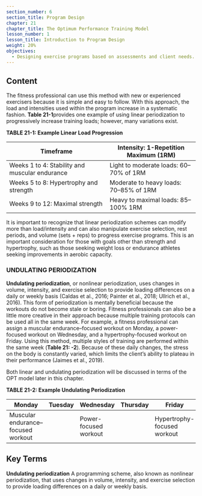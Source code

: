 ```yaml
---
section_number: 6
section_title: Program Design
chapter: 21
chapter_title: The Optimum Performance Training Model
lesson_number: 1
lesson_title: Introduction to Program Design
weight: 20%
objectives:
  - Designing exercise programs based on assessments and client needs.
---
```


## Content
The fitness professional can use this method with new or experienced exercisers because it is simple and easy to follow. With this approach, the load and intensities used within the program increase in a systematic fashion. **Table 21-1**provides one example of using linear periodization to progressively increase training loads; however, many variations exist.

**TABLE 21-1: Example Linear Load Progression**

| Timeframe | Intensity: 1-Repetition Maximum (1RM) |
|---|---|
| Weeks 1 to 4: Stability and muscular endurance | Light to moderate loads: 60–70% of 1RM |
| Weeks 5 to 8: Hypertrophy and strength | Moderate to heavy loads: 70–85% of 1RM |
| Weeks 9 to 12: Maximal strength | Heavy to maximal loads: 85–100% 1RM |

It is important to recognize that linear periodization schemes can modify more than load/intensity and can also manipulate exercise selection, rest periods, and volume (sets + reps) to progress exercise programs. This is an important consideration for those with goals other than strength and hypertrophy, such as those seeking weight loss or endurance athletes seeking improvements in aerobic capacity.

### UNDULATING PERIODIZATION

**Undulating periodization**, or nonlinear periodization, uses changes in volume, intensity, and exercise selection to provide loading differences on a daily or weekly basis (Caldas et al., 2016; Painter et al., 2018; Ullrich et al., 2016). This form of periodization is mentally beneficial because the workouts do not become stale or boring. Fitness professionals can also be a little more creative in their approach because multiple training protocols can be used all in the same week. For example, a fitness professional can assign a muscular endurance–focused workout on Monday, a power-focused workout on Wednesday, and a hypertrophy-focused workout on Friday. Using this method, multiple styles of training are performed within the same week (**Table 21: -2**). Because of these daily changes, the stress on the body is constantly varied, which limits the client’s ability to plateau in their performance (Jaimes et al., 2019).

Both linear and undulating periodization will be discussed in terms of the OPT model later in this chapter.

**TABLE 21-2: Example Undulating Periodization**

| Monday | Tuesday | Wednesday | Thursday | Friday |
|---|---|---|---|---|
| Muscular endurance–focused workout |  | Power-focused workout |  | Hypertrophy-focused workout |

## Key Terms

**Undulating periodization**
A programming scheme, also known as nonlinear periodization, that uses changes in volume, intensity, and exercise selection to provide loading differences on a daily or weekly basis.